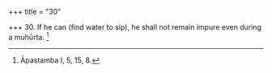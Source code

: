 +++
title = "30"

+++
30. If he can (find water to sip), he shall not remain impure even during a muhūrta. [^26] 


[^26]:  Āpastamba I, 5, 15, 8.
